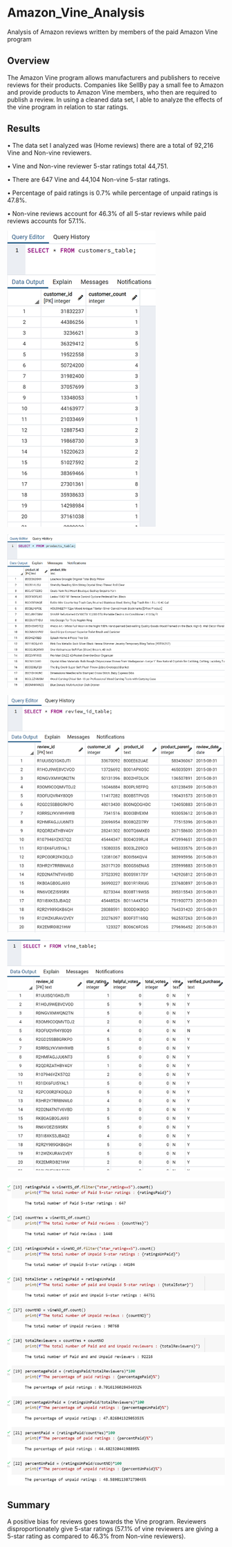 # Amazon_Vine_Analysis

Analysis of Amazon reviews written by members of the paid Amazon Vine program

## Overview

The Amazon Vine program allows manufacturers and publishers to receive reviews for their products. Companies like SellBy pay a small fee to Amazon and provide products to Amazon Vine members, who then are required to publish a review. In using a cleaned data set, I  able to analyze the effects of the vine program in relation to star ratings.

## Results

• The data set I analyzed was (Home reviews) there are a total of 92,216 Vine and Non-vine reviewers.

• Vine and Non-vine reviewer 5-star ratings total 44,751.

• There are 647 Vine and 44,104 Non-vine 5-star ratings.

• Percentage of paid ratings is 0.7% while percentage of unpaid ratings is 47.8%.

• Non-vine reviews account for 46.3% of all 5-star reviews while paid reviews accounts for 57.1%.

![customers.png](images/customers.png)              

![product.png](images/product.png)

![review.png](images/review.png)

![vine.png](images/vine.png)

![5.png](images/5.png)

## Summary

A positive bias for reviews goes towards the Vine program. Reviewers disproportionately give 5-star ratings (57.1% of vine reviewers are giving a 5-star rating as compared to 46.3% from Non-vine reviewers).
